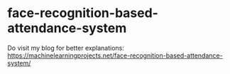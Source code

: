 # face-recognition-based-attendance-system
Do visit my blog for better explanations: https://machinelearningprojects.net/face-recognition-based-attendance-system/
